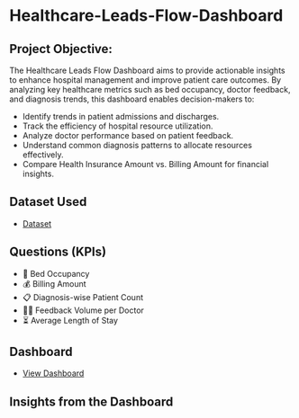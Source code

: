 # Healthcare-Leads-Flow-Dashboard

## Project Objective:
The Healthcare Leads Flow Dashboard aims to provide actionable insights to enhance hospital management and improve patient care outcomes. By analyzing key healthcare metrics such as bed occupancy, doctor feedback, and diagnosis trends, this dashboard enables decision-makers to:

- Identify trends in patient admissions and discharges.
- Track the efficiency of hospital resource utilization.
- Analyze doctor performance based on patient feedback.
- Understand common diagnosis patterns to allocate resources effectively.
- Compare Health Insurance Amount vs. Billing Amount for financial insights.

## Dataset Used
- <a href="https://github.com/SyntaxSugar06/PowerBI_dashboard_project/blob/main/Papollo-Healtcare-Dataset.xlsx">Dataset</a>

## Questions (KPIs)
- 🏥 Bed Occupancy
- 💰 Billing Amount
- 📋 Diagnosis-wise Patient Count
- 👨‍⚕️ Feedback Volume per Doctor
- ⏳ Average Length of Stay

  
## Dashboard

- <a href="https://github.com/SyntaxSugar06/PowerBI_dashboard_project/blob/main/Screenshot%202025-03-21%20161554.png">View Dashboard</a>


## Insights from the Dashboard

